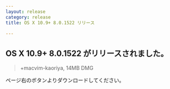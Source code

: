 ```yaml
---
layout: release
category: release
title: OS X 10.9+ 8.0.1522 リリース

---
```

## OS X 10.9+ 8.0.1522 がリリースされました。

> +macvim-kaoriya, 14MB DMG

ページ右のボタンよりダウンロードしてください。
